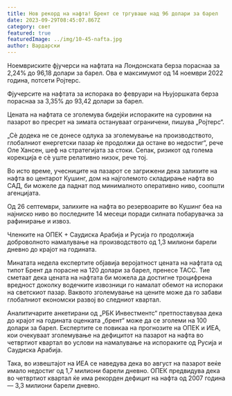 ```yaml
---
title: Нов рекорд на нафта! Брент се тргуваше над 96 долари за барел
date: 2023-09-29T08:45:07.867Z
category: свет
featured: true
featuredImage: ../img/10-45-nafta.jpg
author: Вардарски
---
```

Ноемвриските фјучерси на нафтата на Лондонската берза пораснаа за 2,24% до 96,18 долари за барел. Ова е максимумот од 14 ноември 2022 година, потсети Ројтерс.

Фјучерсите на нафтата за испорака во февруари на Њујоршката берза пораснаа за 3,35% до 93,42 долари за барел.

Цената на нафтата се зголемува бидејќи испораките на суровини на пазарот во пресрет на зимата остануваат ограничени, пишува „Ројтерс“.

„Сè додека не се донесе одлука за зголемување на производството, глобалниот енергетски пазар ќе продолжи да остане во недостиг“, рече Оле Хансен, шеф на стратегијата за стоки. Сепак, ризикот од голема корекција е сè уште релативно низок, рече тој.

Во исто време, учесниците на пазарот се загрижени дека залихите на нафта во центарот Кушинг, дом на најголемото складирање нафта во САД, би можеле да паднат под минималното оперативно ниво, соопшти агенцијата.

Од 26 септември, залихите на нафта во резервоарите во Кушинг беа на најниско ниво во последните 14 месеци поради силната побарувачка за рафинирање и извоз.

Членките на ОПЕК + Саудиска Арабија и Русија го продолжија доброволното намалување на производството од 1,3 милиони барели дневно до крајот на годината.

Минатата недела експертите објавија веројатност цената на нафтата од типот Брент да порасне на 120 долари за барел, пренесе ТАСС. Тие сметаат дека цената на нафтата би можела да достигне троцифрена вредност доколку водечките извозници го намалат обемот на испораки на светскиот пазар. Ваквото зголемување на цените може да го забави глобалниот економски развој во следниот квартал.

Аналитичарите анкетирани од „РБК Инвестментс“ претпоставуваа дека до крајот на годината оценката „брент“ може да се зголеми на 100 долари за барел. Експертите се повикаа на прогнозите на ОПЕК и ИЕА, кои очекуваат зголемување на дефицитот на пазарот на нафта во четвртиот квартал во услови на намалување на испораките од Русија и Саудиска Арабија.

Така, во извештајот на ИЕА се наведува дека во август на пазарот веќе имало недостиг од 1,7 милиони барели дневно. ОПЕК предвидува дека во четвртиот квартал ќе има рекорден дефицит на нафта од 2007 година — 3,3 милиони барели дневно.